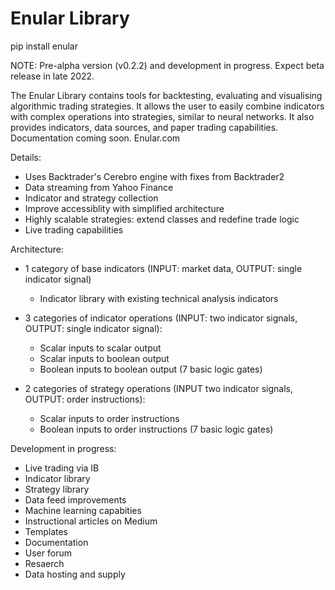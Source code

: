# Enular Library
 
pip install enular

NOTE: Pre-alpha version (v0.2.2) and development in progress. Expect beta release in late 2022.

The Enular Library contains tools for backtesting, evaluating and visualising algorithmic trading strategies. It allows the user to easily combine indicators with complex operations into strategies, similar to neural networks. It also provides indicators, data sources, and paper trading capabilities. Documentation coming soon. Enular.com

Details:
- Uses Backtrader's Cerebro engine with fixes from Backtrader2
- Data streaming from Yahoo Finance
- Indicator and strategy collection
- Improve accessiblity with simplified architecture
- Highly scalable strategies: extend classes and redefine trade logic
- Live trading capabilities

Architecture:

- 1 category of base indicators (INPUT: market data, OUTPUT: single indicator signal)
    - Indicator library with existing technical analysis indicators

- 3 categories of indicator operations (INPUT: two indicator signals, OUTPUT: single indicator signal):
    - Scalar inputs to scalar output
    - Scalar inputs to boolean output
    - Boolean inputs to boolean output (7 basic logic gates)

- 2 categories of strategy operations (INPUT two indicator signals, OUTPUT: order instructions):
    - Scalar inputs to order instructions
    - Boolean inputs to order instructions (7 basic logic gates)

Development in progress:
- Live trading via IB
- Indicator library
- Strategy library
- Data feed improvements
- Machine learning capabities
- Instructional articles on Medium
- Templates
- Documentation
- User forum
- Resaerch
- Data hosting and supply